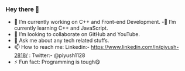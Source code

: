 ### Hey there 👋

- 🔭 I’m currently working on C++ and Front-end Development.
-🌱 I’m currently learning C++ and JavaScript.
- 👯 I’m looking to collaborate on GitHub and YouTube.
- 💬 Ask me about any tech related stuffs.
- 📫 How to reach me: Linkedin:- https://www.linkedin.com/in/piyush-2818/ 
                    : Twitter:- @piyush1128
- ⚡ Fun fact: Programming is tough😋

